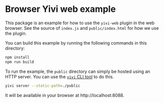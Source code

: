 # Browser Yivi web example

This package is an example for how to use the `yivi-web` plugin in the
web browser. See the source of `index.js` and `public/index.html` for how we use
the plugin.

You can build this example by running the following commands in this directory:

```bash
npm install
npm run build
```

To run the example, the `public` directory can simply be hosted using an HTTP
server. You can use the [`yivi` CLI tool](https://github.com/privacybydesign/yivigo/releases/latest)
to do this.

```bash
yivi server --static-path=./public
```

It will be available in your browser at http://localhost:8088.
